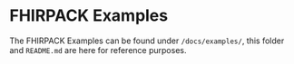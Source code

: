 
# FHIRPACK Examples

The FHIRPACK Examples can be found under `/docs/examples/`, this folder and `README.md` are here for reference purposes.
